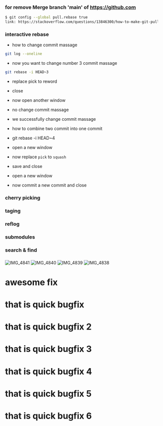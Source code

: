 ### for remove Merge branch 'main' of https://github.com
```sh
$ git config --global pull.rebase true
link: https://stackoverflow.com/questions/13846300/how-to-make-git-pull-use-rebase-by-default-for-all-my-repositories
```


### interactive rebase 
- how to change commit massage 

```bash
git log --oneline
```
- now you want to change number 3 commit massage 

```bash
git rebase -i HEAD~3
```

- replace pick to reword

- close 
- now open another window

- no change commit massage 

- we successfully change commit massage 
- how to combine two commit into one commit 

- git rebase -i HEAD~4
- open a new window

- now replace `pick` to `squash`

- save and close 
- open a new window 

- now commit a new commit and close 

### cherry picking






### taging




### reflog




### submodules




### search & find




### 
### 



![IMG_4841](https://user-images.githubusercontent.com/58136550/143461142-042e332b-9fd5-48a0-8e76-ee357678ae14.JPG)
![IMG_4840](https://user-images.githubusercontent.com/58136550/143461162-42eff790-cb6d-44a8-b96e-0bbfda0277c5.JPG)
![IMG_4839](https://user-images.githubusercontent.com/58136550/143461174-49373b61-6207-46ca-8072-57d78dc5d197.JPG)
![IMG_4838](https://user-images.githubusercontent.com/58136550/143461182-34c522f2-1a50-4346-be77-73fbd857b6f0.JPG)

# awesome fix

# that is quick bugfix
# that is quick bugfix 2
# that is quick bugfix 3
# that is quick bugfix 4
# that is quick bugfix 5
# that is quick bugfix 6